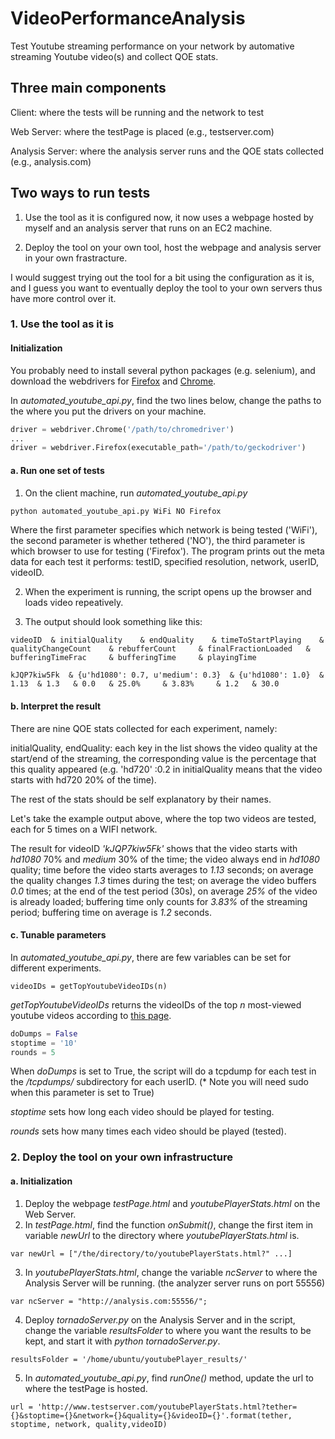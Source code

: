 # VideoPerformanceAnalysis

Test Youtube streaming performance on your network by automative streaming Youtube video(s) and collect QOE stats.

## Three main components

Client: where the tests will be running and the network to test

Web Server: where the testPage is placed (e.g., testserver.com)

Analysis Server: where the analysis server runs and the QOE stats collected (e.g., analysis.com)

## Two ways to run tests

1. Use the tool as it is configured now, it now uses a webpage hosted by myself and an analysis server that runs on an EC2 machine.

2. Deploy the tool on your own tool, host the webpage and analysis server in your own frastracture.

I would suggest trying out the tool for a bit using the configuration as it is, and I guess you want to eventually deploy the tool to your own servers thus have more control over it.

### 1. Use the tool as it is

#### Initialization

You probably need to install several python packages (e.g. selenium), and download the webdrivers for [Firefox](https://github.com/mozilla/geckodriver/releases) and [Chrome](https://sites.google.com/a/chromium.org/chromedriver/downloads).

In *automated\_youtube\_api.py*, find the two lines below, change the paths to the where you put the drivers on your machine.

```python
driver = webdriver.Chrome('/path/to/chromedriver')
...
driver = webdriver.Firefox(executable_path='/path/to/geckodriver')
```

#### a. Run one set of tests

1. On the client machine, run *automated_youtube_api.py*
```python
python automated_youtube_api.py WiFi NO Firefox
```
Where the first parameter specifies which network is being tested ('WiFi'), the second parameter is whether tethered ('NO'), the third parameter is which browser to use for testing ('Firefox'). The program prints out the meta data for each test it performs: testID, specified resolution, network, userID, videoID.

2. When the experiment is running, the script opens up the browser and loads video repeatively.

3. The output should look something like this:
```
videoID	 & initialQuality	 & endQuality	 & timeToStartPlaying	 & qualityChangeCount	 & rebufferCount	 & finalFractionLoaded	 & bufferingTimeFrac	 & bufferingTime	 & playingTime
```
```
kJQP7kiw5Fk	 & {u'hd1080': 0.7, u'medium': 0.3}	 & {u'hd1080': 1.0}	 & 1.13	 & 1.3	 & 0.0	 & 25.0%	 & 3.83%	 & 1.2	 & 30.0
```

#### b. Interpret the result

There are nine QOE stats collected for each experiment, namely:

initialQuality, endQuality: each key in the list shows the video quality at the start/end of the streaming, the corresponding value is the percentage that this quality appeared (e.g. 'hd720' :0.2 in initialQuality means that the video starts with hd720 20% of the time).

The rest of the stats should be self explanatory by their names.

Let's take the example output above, where the top two videos are tested, each for 5 times on a WIFI network.

The result for videoID *'kJQP7kiw5Fk'* shows that the video starts with 
*hd1080* 70% and *medium* 30% of the time; the video always end in *hd1080* quality; time before the video starts averages to *1.13* seconds; on average the quality changes *1.3* times during the test; on average the video buffers *0.0* times; at the end of the test period (30s), on average *25%* of the video is already loaded; buffering time only counts for *3.83%* of the streaming period; buffering time on average is *1.2* seconds.

#### c. Tunable parameters

In *automated\_youtube\_api.py*, there are few variables can be set for different experiments.

```
videoIDs = getTopYoutubeVideoIDs(n)
```
*getTopYoutubeVideoIDs* returns the videoIDs of the top *n* most-viewed youtube videos according to [this page](https://en.wikipedia.org/wiki/List_of_most-viewed_YouTube_videos).
```python
doDumps = False
stoptime = '10'
rounds = 5
```
When *doDumps* is set to True, the script will do a tcpdump for each test in the */tcpdumps/* subdirectory for each userID. (* Note you will need sudo when this parameter is set to True)

*stoptime* sets how long each video should be played for testing.

*rounds* sets how many times each video should be played (tested).


### 2. Deploy the tool on your own infrastructure

#### a. Initialization

1. Deploy the webpage *testPage.html* and *youtubePlayerStats.html* on the Web Server.
2. In *testPage.html*, find the function *onSubmit()*, change the first item in variable *newUrl* to the directory where *youtubePlayerStats.html* is.
```
var newUrl = ["/the/directory/to/youtubePlayerStats.html?" ...]
```
3. In *youtubePlayerStats.html*, change the variable *ncServer* to where the Analysis Server will be running. (the analyzer server runs on port 55556)
```
var ncServer = "http://analysis.com:55556/";
```
4. Deploy *tornadoServer.py* on the Analysis Server and in the script, change the variable *resultsFolder* to where you want the results to be kept, and start it with *python tornadoServer.py*.
```
resultsFolder = '/home/ubuntu/youtubePlayer_results/'
```
5. In *automated\_youtube\_api.py*, find *runOne()* method, update the url to where the testPage is hosted.
```
url = 'http://www.testserver.com/youtubePlayerStats.html?tether={}&stoptime={}&network={}&quality={}&videoID={}'.format(tether, stoptime, network, quality,videoID)
```






